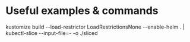 # Useful examples & commands

kustomize build --load-restrictor LoadRestrictionsNone --enable-helm . | kubectl-slice --input-file=- -o ./sliced
